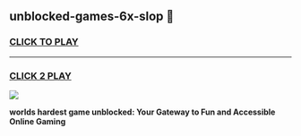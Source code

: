 
## unblocked-games-6x-slop 👋
<h3>
<a href="https://premium.freeplayer.one?title=unblocked-games-6x-slop&ref=14F">CLICK TO PLAY</a></h3>
<hr>

<h3>
<a href="https://premium.freeplayer.one?title=unblocked-games-6x-slop&ref=14F">CLICK 2 PLAY</a>
  
</h3>

<a href="https://premium.freeplayer.one?title=unblocked-games-6x-slop&ref=12F/"><img src="https://clearcache.store/games.png"></a>


**worlds hardest game unblocked: Your Gateway to Fun and Accessible Online Gaming**
